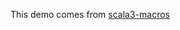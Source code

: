 This demo comes from [scala3-macros](https://github.com/plewand/scala3-macros/blob/master/src/main/scala/scalamacros/logast/LogAST.scala)
